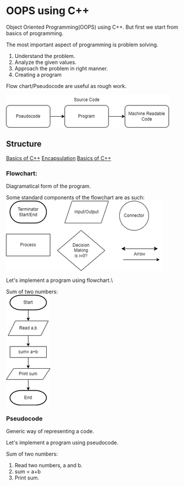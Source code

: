 # OOPS using C++

Object Oriented Programming(OOPS) using C++. But first we start from basics of programming.

The most important aspect of programming is problem solving.

1. Understand the problem.
2. Analyze the given values.
3. Approach the problem in right manner.
4. Creating a program

Flow chart/Pseudocode are useful as rough work.

![](/assets/image/introexp)

## Structure

[Basics of C++]()
[Encapsulation]()
[Basics of C++]()

### Flowchart:

Diagramatical form of the program.

Some standard components of the flowchart are as such:
![](/assets/image/flowchartcomp)

Let's implement a program using flowchart.\

Sum of two numbers:\
![](/assets/image/flowchartexp)

### Pseudocode

Generic way of representing a code.

Let's implement a program using pseudocode.

Sum of two numbers:

1. Read two numbers, a and b.
2. sum = a+b
3. Print sum.
